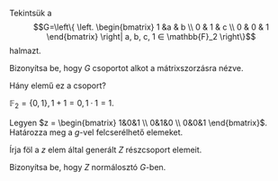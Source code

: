 Tekintsük a
$$G=\left\{ \left. \begin{bmatrix} 1 &a & b \\ 0 & 1 & c \\ 0 & 0 & 1  \end{bmatrix} \right| a, b, c, 1 ∈ \mathbb{F}_2  \right\}$$ 
halmazt.

Bizonyítsa be, hogy $G$ csoportot alkot a mátrixszorzásra nézve. 

Hány elemű ez a csoport?

$\mathbb{F}_2 = \{0, 1\}, 1 + 1 = 0, 1 · 1 = 1.$

Legyen $z = \begin{bmatrix} 1&0&1 \\ 0&1&0 \\ 0&0&1 \end{bmatrix}$. Határozza meg a $g$-vel felcserélhető elemeket.

Írja föl a $z$ elem által generált $Z$ részcsoport elemeit.

Bizonyítsa be, hogy $Z$ normálosztó $G$-ben.